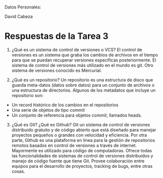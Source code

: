 Datos Personales:

David Cabeza

# Respuestas de la Tarea 3

1. ¿Qué es un sistema de control de versiones o VCS?
El control de versiones es un sistema que graba los cambios de archivos en el tiempo para que se puedan recuperar versiones específicas posteriormente. El sistema de control de versiones más utilizado en el mundo es git. Otro sistema de versiones conocido es Mercurial.

2. ¿Qué es un repositorio?
Un repositorio es una estructura de disco que guarda meta-datos (datos sobre datos) para un conjunto de archivos o una estructura de directorios. Algunos de los metadatos que incluye un repositorio son:
- Un record histórico de los cambios en el repositorios
- Una serie de objetos de tipo commit
- Un conjunto de referencia para objetos commit, llamados heads.

3. ¿Qué es Git? ¿Qué es Github?
Git un sistema de control de versiones distribuido gratuito y de código abierto que está diseñado para manejar proyectos pequeños o grandes con velocidad y eficiencia.
Por otra parte, Github es una plataforma en línea para la gestión de repositorios remotos basados en control de versiones a través de internet. Mayormente es utilizado para código de computadoras. Ofrece todas las funcionalidades de sistemas de control de versiones distribuidos y manejo de código fuente que tiene Git.
Provee colaboración entre equipos para el desarrollo de proyectos, tracking de bugs, entre otras cosas.

